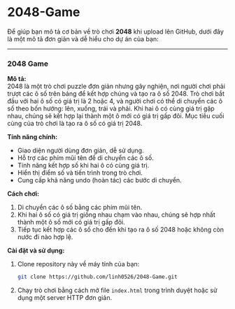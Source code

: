 # 2048-Game

Để giúp bạn mô tả cơ bản về trò chơi **2048** khi upload lên GitHub, dưới đây là một mô tả đơn giản và dễ hiểu cho dự án của bạn:

---

### **2048 Game**
**Mô tả:**  
2048 là một trò chơi puzzle đơn giản nhưng gây nghiện, nơi người chơi phải trượt các ô số trên bảng để kết hợp chúng và tạo ra ô số 2048. Trò chơi bắt đầu với hai ô số có giá trị là 2 hoặc 4, và người chơi có thể di chuyển các ô số theo bốn hướng: lên, xuống, trái và phải. Khi hai ô có cùng giá trị gặp nhau, chúng sẽ kết hợp lại thành một ô mới có giá trị gấp đôi. Mục tiêu cuối cùng của trò chơi là tạo ra ô số có giá trị 2048.

**Tính năng chính:**  
- Giao diện người dùng đơn giản, dễ sử dụng.
- Hỗ trợ các phím mũi tên để di chuyển các ô số.
- Tính năng kết hợp số khi hai ô có cùng giá trị.
- Hiển thị điểm số và tiến trình trong trò chơi.
- Cung cấp khả năng undo (hoàn tác) các bước di chuyển.

**Cách chơi:**  
1. Di chuyển các ô số bằng các phím mũi tên.
2. Khi hai ô số có giá trị giống nhau chạm vào nhau, chúng sẽ hợp nhất thành một ô số mới có giá trị gấp đôi.
3. Tiếp tục kết hợp các ô số cho đến khi tạo ra ô số 2048 hoặc không còn nước đi nào hợp lệ.

**Cài đặt và sử dụng:**  
1. Clone repository này về máy tính của bạn:
   ```bash
   git clone https://github.com/linh0526/2048-Game.git
   ```
2. Chạy trò chơi bằng cách mở file `index.html` trong trình duyệt hoặc sử dụng một server HTTP đơn giản.

